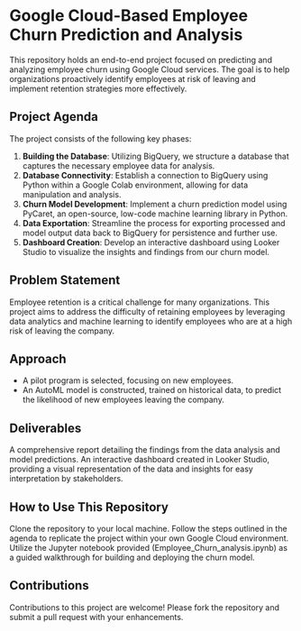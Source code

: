 
 # Google Cloud-Based Employee Churn Prediction and Analysis

This repository holds an end-to-end project focused on predicting and analyzing employee churn using Google Cloud services. The goal is to help organizations proactively identify employees at risk of leaving and implement retention strategies more effectively.

## Project Agenda

The project consists of the following key phases:

1. **Building the Database**: Utilizing BigQuery, we structure a database that captures the necessary employee data for analysis.
2. **Database Connectivity**: Establish a connection to BigQuery using Python within a Google Colab environment, allowing for data manipulation and analysis.
3. **Churn Model Development**: Implement a churn prediction model using PyCaret, an open-source, low-code machine learning library in Python.
4. **Data Exportation**: Streamline the process for exporting processed and model output data back to BigQuery for persistence and further use.
5. **Dashboard Creation**: Develop an interactive dashboard using Looker Studio to visualize the insights and findings from our churn model.

## Problem Statement

Employee retention is a critical challenge for many organizations. This project aims to address the difficulty of retaining employees by leveraging data analytics and machine learning to identify employees who are at a high risk of leaving the company.

## Approach

- A pilot program is selected, focusing on new employees.
- An AutoML model is constructed, trained on historical data, to predict the likelihood of new employees leaving the company.


## Deliverables

A comprehensive report detailing the findings from the data analysis and model predictions.
An interactive dashboard created in Looker Studio, providing a visual representation of the data and insights for easy interpretation by stakeholders.

## How to Use This Repository

Clone the repository to your local machine.
Follow the steps outlined in the agenda to replicate the project within your own Google Cloud environment.
Utilize the Jupyter notebook provided (Employee_Churn_analysis.ipynb) as a guided walkthrough for building and deploying the churn model.

## Contributions

Contributions to this project are welcome! Please fork the repository and submit a pull request with your enhancements.
